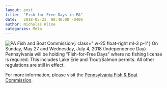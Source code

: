 ```yaml
---
layout: post
title:  "Fish for Free Days in PA"
date:   2018-05-23  08:40:00 -0400
author: Nicholas Kline
categories: Meta
---
```


![PA Fish and Boat Commission](/assets/images/blog--pa-fish-and-boat.png){: class=" w-25 float-right ml-3 p-1"}
On Sunday, May 27 and Wednesday, July 4, 2018 (Independence Day) Pennsylvania will be holding "Fish-for-Free Days" where no fishing license is required. This includes Lake Erie and Trout/Salmon permits. All other regulations are still in effect.

For more information, please visit the [Pennsylvania Fish & Boat Commission](http://www.fishandboat.com/Fish/FishingRegulations/Pages/FishForFreeDay.aspx).
